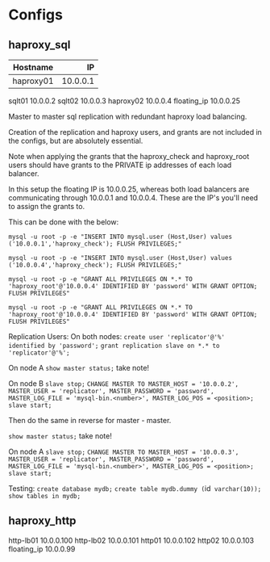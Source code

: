 # Configs

## haproxy_sql

| Hostname  | IP        | 
| --------- | ---------:|
| haproxy01 |  10.0.0.1 |
sqlt01 10.0.0.2
sqlt02 10.0.0.3
haproxy02 10.0.0.4
floating_ip 10.0.0.25

Master to master sql replication with redundant haproxy load balancing.

Creation of the replication and haproxy users, and grants are not included in the configs, but are absolutely essential. 

Note when applying the grants that the haproxy_check and haproxy_root users should have grants
to the PRIVATE ip addresses of each load balancer. 

In this setup the floating IP is 10.0.0.25, whereas both load balancers are communicating through
10.0.0.1 and 10.0.0.4. These are the IP's you'll need to assign the grants to.

This can be done with the below:

`mysql -u root -p -e "INSERT INTO mysql.user (Host,User) values ('10.0.0.1','haproxy_check'); FLUSH PRIVILEGES;"`

`mysql -u root -p -e "INSERT INTO mysql.user (Host,User) values ('10.0.0.4','haproxy_check'); FLUSH PRIVILEGES;"`

`mysql -u root -p -e "GRANT ALL PRIVILEGES ON *.* TO 'haproxy_root'@'10.0.0.4' IDENTIFIED BY 'password' WITH GRANT OPTION; FLUSH PRIVILEGES"`

`mysql -u root -p -e "GRANT ALL PRIVILEGES ON *.* TO 'haproxy_root'@'10.0.0.4' IDENTIFIED BY 'password' WITH GRANT OPTION; FLUSH PRIVILEGES"`

Replication Users:
On both nodes:
`create user 'replicator'@'%' identified by 'password';` 
`grant replication slave on *.* to 'replicator'@'%';` 

On node A
`show master status;`
take note!

On node B
`slave stop;` 
`CHANGE MASTER TO MASTER_HOST = '10.0.0.2', MASTER_USER = 'replicator', MASTER_PASSWORD = 'password', MASTER_LOG_FILE = 'mysql-bin.<number>', MASTER_LOG_POS = <position>;` 
`slave start;` 

Then do the same in reverse for master - master.

`show master status;`
take note!

On node A 
`slave stop;` 
`CHANGE MASTER TO MASTER_HOST = '10.0.0.3', MASTER_USER = 'replicator', MASTER_PASSWORD = 'password', MASTER_LOG_FILE = 'mysql-bin.<number>', MASTER_LOG_POS = <position>;` 
`slave start;` 

Testing:
`create database mydb;`
`create table mydb.dummy (`id` varchar(10));`
`show tables in mydb;`

## haproxy_http

http-lb01 10.0.0.100 
http-lb02 10.0.0.101
http01 10.0.0.102
http02 10.0.0.103
floating_ip 10.0.0.99
